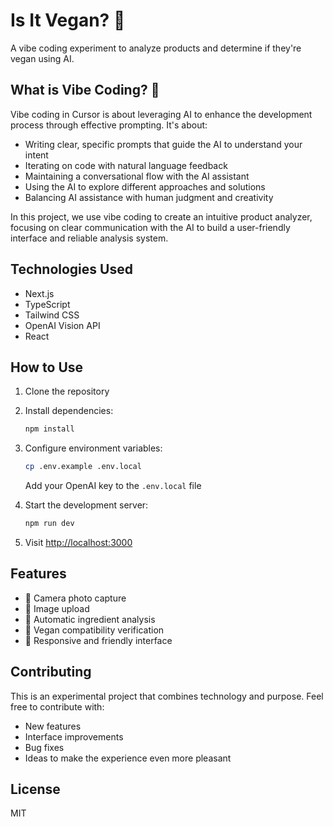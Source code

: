 # Is It Vegan? 🌱

A vibe coding experiment to analyze products and determine if they're vegan using AI.

## What is Vibe Coding? 🎨

Vibe coding in Cursor is about leveraging AI to enhance the development process through effective prompting. It's about:

- Writing clear, specific prompts that guide the AI to understand your intent
- Iterating on code with natural language feedback
- Maintaining a conversational flow with the AI assistant
- Using the AI to explore different approaches and solutions
- Balancing AI assistance with human judgment and creativity

In this project, we use vibe coding to create an intuitive product analyzer, focusing on clear communication with the AI to build a user-friendly interface and reliable analysis system.

## Technologies Used

- Next.js
- TypeScript
- Tailwind CSS
- OpenAI Vision API
- React

## How to Use

1. Clone the repository
2. Install dependencies:
   ```bash
   npm install
   ```
3. Configure environment variables:
   ```bash
   cp .env.example .env.local
   ```
   Add your OpenAI key to the `.env.local` file

4. Start the development server:
   ```bash
   npm run dev
   ```

5. Visit [http://localhost:3000](http://localhost:3000)

## Features

- 📸 Camera photo capture
- 📁 Image upload
- 🤖 Automatic ingredient analysis
- 🌱 Vegan compatibility verification
- 📱 Responsive and friendly interface

## Contributing

This is an experimental project that combines technology and purpose. Feel free to contribute with:

- New features
- Interface improvements
- Bug fixes
- Ideas to make the experience even more pleasant

## License

MIT
